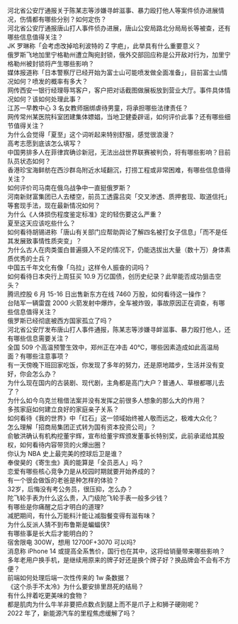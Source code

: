河北省公安厅通报关于陈某志等涉嫌寻衅滋事、暴力殴打他人等案件侦办进展情况，伤情都有哪些分别？如何定伤？  
河北省公安厅通报唐山打人事件侦办进展，唐山公安局路北分局局长等被查，还有哪些信息值得关注？  
JK 罗琳称「会考虑改掉哈利波特的 Z 字疤」，此举具有什么重要意义？  
俄罗斯飞地加里宁格勒州遭立陶宛封锁，俄外交部回应称是公开敌对行为，加里宁格勒州被封锁将产生哪些影响？  
媒体报道称「日本警察厅已经开始为富士山可能喷发做全面准备」，目前富士山情况如何？喷发的概率有多大？  
网传西安一银行经理辱骂客户，客户把对话截图做展板放到营业大厅。事件具体情况如何？该如何处理此事？  
江苏一早教中心 3 名女教师捆绑虐待男童，将承担哪些法律责任？  
网传常州某医院科室团建集体嫖娼，当地卫健委辟谣，如何评价此事？还有哪些细节值得关注？  
为什么会觉得「夏至」这个词听起来特别舒服，感觉很浪漫？  
高考志愿到底该怎么填写？  
中国男排多人在菲律宾确诊新冠，无法出战世界联赛被判负，将有哪些影响？目前队员状态如何？  
香港珍宝海鲜舫在西沙群岛附近水域翻沉，打捞工程或非常困难，有哪些信息值得关注？  
如何评价司马南在俄乌战争中一直挺俄罗斯？  
河南新财富集团已人去楼空，前员工透露吕奕「交叉渗透、质押套现、取道信托」等套现手法，现在最新情况如何？  
为什么《人体损伤程度鉴定标准》定的轻伤要这么严重？  
夏至这天应该吃些什么？  
如何看待胡锡进称「唐山有关部门应帮助舆论了解四名被打女子信息」「而不是任其发展致事情性质突变」？  
为什么古人在肉类蛋白普遍摄入不足的情况下，仍能选拔出大量（数十万）身体素质优秀的士兵？  
中国五千年文化有像「乌拉」这样令人振奋的词吗？  
如何看待日本央行上周狂买 10.9 万亿国债，创历史纪录？此举能否成功狙击空头？  
腾讯控股 6 月 15-16 日出售新东方在线 7460 万股，如何看待这一操作？  
台陆军一辆雷霆 2000 火箭发射中爆炸，全车被炸毁，事故原因正在调查，有哪些信息值得关注？  
俄罗斯已经彻底被西方国家孤立了吗？  
河北省公安厅发布唐山打人事件通报，陈某志等涉嫌寻衅滋事、暴力殴打他人，还有哪些信息需要关注？  
全国 509 个高温预警生效中，郑州正在冲击 40℃，哪些因素造成如此高温局面？有哪些注意事项？  
有一天傍晚下班回家吃饭，你发现了多年的努力，还是原地踏步，生活并没有变好，你会怎么办？  
为什么现在国内的古装剧、现代剧，主角都是高门大户？普通人、草根都哪儿去了？  
为什么如今乌克兰租借法案并没有发挥之前很多人想象的那么大的作用？  
多孩家庭如何建立良好的家庭亲子关系？  
如何看待《我的世界》中「红石」这一领域始终被人敬而远之，极难大众化？  
怎么理解「招商局集团正式转为国有资本投资公司」？  
俞敏洪确认有机构挖董宇辉，宣布给董宇辉颁发董事长特别奖，此前承诺给其股权，如何看待内容带货的火爆出圈？  
你认为 NBA 史上最完美的控球后卫是谁？  
奉俊昊的《寄生虫》真的能算是「全员恶人」吗？  
恋爱有哪些核心竞争力是从校园时期就要开始养成的？  
有一个很会做饭的老爸是种怎样的体验？  
32岁，后悔没有考公务员，很压抑，怎么办？  
陀飞轮手表为什么这么贵，入门级陀飞轮手表一般多少钱？  
有哪些是你痛醒之后才明白的道理?  
减肥期间，有什么万能料汁能让减脂餐变得有滋有味？  
为什么反派人猜不到布鲁斯是蝙蝠侠?  
有哪些事是长大后才能明白的？  
宿舍限电 300W，想用 12700F+3070 可以吗?  
消息称 iPhone 14 或提高全系售价，国行也在其中，这将给销量带来哪些影响？  
多年老用户换手机，是继续用原来的牌子好还是换个牌子好？换品牌会不会有不方便？  
前端如何处理后端一次性传来的 1w 条数据？  
《这个杀手不太冷》为什么要安排里昂死的结局？  
有什么拌着吃更美味的食物？  
都是肌肉为什么牛羊非要把点数点到腿上而不是爪子上和狮子硬刚呢？  
2022 年了，新能源汽车的里程焦虑缓解了吗？  
